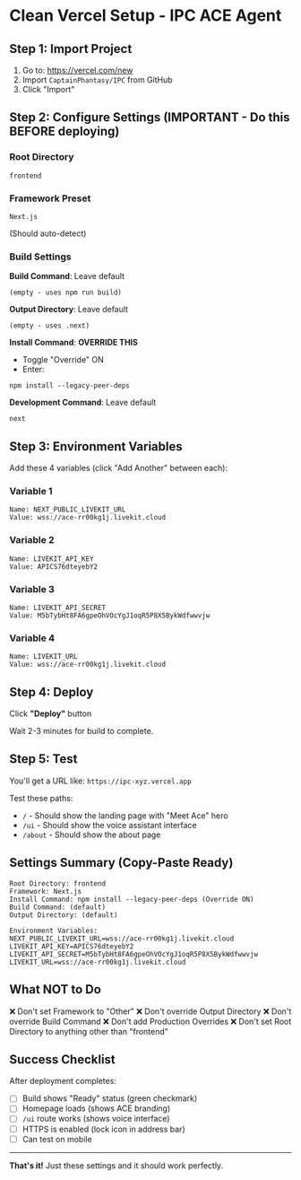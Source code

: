 # Clean Vercel Setup - IPC ACE Agent

## Step 1: Import Project

1. Go to: https://vercel.com/new
2. Import `CaptainPhantasy/IPC` from GitHub
3. Click "Import"

## Step 2: Configure Settings (IMPORTANT - Do this BEFORE deploying)

### Root Directory
```
frontend
```

### Framework Preset
```
Next.js
```
(Should auto-detect)

### Build Settings

**Build Command**: Leave default
```
(empty - uses npm run build)
```

**Output Directory**: Leave default
```
(empty - uses .next)
```

**Install Command**: **OVERRIDE THIS**
- Toggle "Override" ON
- Enter:
```
npm install --legacy-peer-deps
```

**Development Command**: Leave default
```
next
```

## Step 3: Environment Variables

Add these 4 variables (click "Add Another" between each):

### Variable 1
```
Name: NEXT_PUBLIC_LIVEKIT_URL
Value: wss://ace-rr00kg1j.livekit.cloud
```

### Variable 2
```
Name: LIVEKIT_API_KEY
Value: APICS76dteyebY2
```

### Variable 3
```
Name: LIVEKIT_API_SECRET
Value: M5bTybHt8FA6gpeOhVOcYgJ1oqR5P8X5BykWdfwwvjw
```

### Variable 4
```
Name: LIVEKIT_URL
Value: wss://ace-rr00kg1j.livekit.cloud
```

## Step 4: Deploy

Click **"Deploy"** button

Wait 2-3 minutes for build to complete.

## Step 5: Test

You'll get a URL like: `https://ipc-xyz.vercel.app`

Test these paths:
- `/` - Should show the landing page with "Meet Ace" hero
- `/ui` - Should show the voice assistant interface
- `/about` - Should show the about page

## Settings Summary (Copy-Paste Ready)

```
Root Directory: frontend
Framework: Next.js
Install Command: npm install --legacy-peer-deps (Override ON)
Build Command: (default)
Output Directory: (default)

Environment Variables:
NEXT_PUBLIC_LIVEKIT_URL=wss://ace-rr00kg1j.livekit.cloud
LIVEKIT_API_KEY=APICS76dteyebY2
LIVEKIT_API_SECRET=M5bTybHt8FA6gpeOhVOcYgJ1oqR5P8X5BykWdfwwvjw
LIVEKIT_URL=wss://ace-rr00kg1j.livekit.cloud
```

## What NOT to Do

❌ Don't set Framework to "Other"
❌ Don't override Output Directory
❌ Don't override Build Command
❌ Don't add Production Overrides
❌ Don't set Root Directory to anything other than "frontend"

## Success Checklist

After deployment completes:
- [ ] Build shows "Ready" status (green checkmark)
- [ ] Homepage loads (shows ACE branding)
- [ ] `/ui` route works (shows voice interface)
- [ ] HTTPS is enabled (lock icon in address bar)
- [ ] Can test on mobile

---

**That's it!** Just these settings and it should work perfectly.

